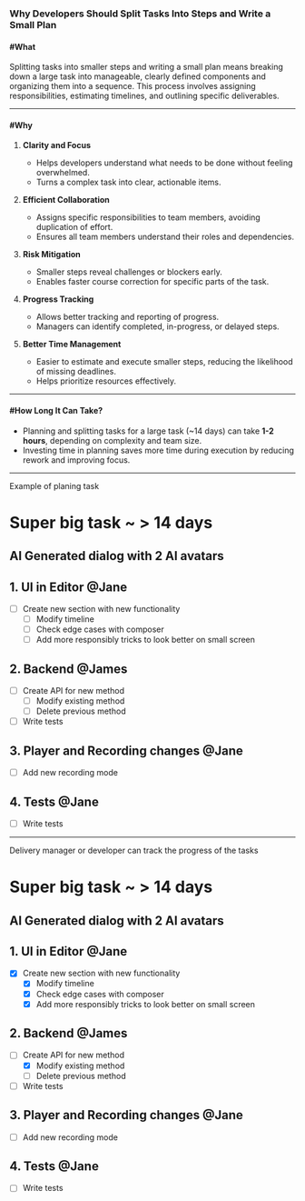 ### Why Developers Should Split Tasks Into Steps and Write a Small Plan  

#### #What  
Splitting tasks into smaller steps and writing a small plan means breaking down a large task into manageable, clearly defined components and organizing them into a sequence. This process involves assigning responsibilities, estimating timelines, and outlining specific deliverables.

---

#### #Why  
1. **Clarity and Focus**  
   - Helps developers understand what needs to be done without feeling overwhelmed.  
   - Turns a complex task into clear, actionable items.  

2. **Efficient Collaboration**  
   - Assigns specific responsibilities to team members, avoiding duplication of effort.  
   - Ensures all team members understand their roles and dependencies.  

3. **Risk Mitigation**  
   - Smaller steps reveal challenges or blockers early.  
   - Enables faster course correction for specific parts of the task.  

4. **Progress Tracking**  
   - Allows better tracking and reporting of progress.  
   - Managers can identify completed, in-progress, or delayed steps.  

5. **Better Time Management**  
   - Easier to estimate and execute smaller steps, reducing the likelihood of missing deadlines.  
   - Helps prioritize resources effectively.  

---

#### #How Long It Can Take?  
- Planning and splitting tasks for a large task (~14 days) can take **1-2 hours**, depending on complexity and team size.  
- Investing time in planning saves more time during execution by reducing rework and improving focus.

---



Example of planing task


# Super big task ~ > 14 days 

## AI Generated dialog with 2 AI avatars

## 1. UI in Editor @Jane
- [ ] Create new section with new functionality
  - [ ] Modify timeline
  - [ ] Check edge cases with composer
  - [ ] Add more responsibly tricks to look better on small screen

## 2. Backend @James
- [ ] Create API for new method
  - [ ] Modify existing method
  - [ ] Delete previous method
- [ ] Write tests

## 3. Player and Recording changes @Jane
- [ ] Add new recording mode

## 4. Tests @Jane
- [ ] Write tests



---


Delivery manager or developer can track the progress of the tasks 

# Super big task ~ > 14 days 

## AI Generated dialog with 2 AI avatars

## 1. UI in Editor @Jane
- [x] Create new section with new functionality
  - [x] Modify timeline
  - [x] Check edge cases with composer
  - [x] Add more responsibly tricks to look better on small screen

## 2. Backend @James
- [ ] Create API for new method
  - [x] Modify existing method
  - [ ] Delete previous method
- [ ] Write tests

## 3. Player and Recording changes @Jane
- [ ] Add new recording mode

## 4. Tests @Jane
- [ ] Write tests
